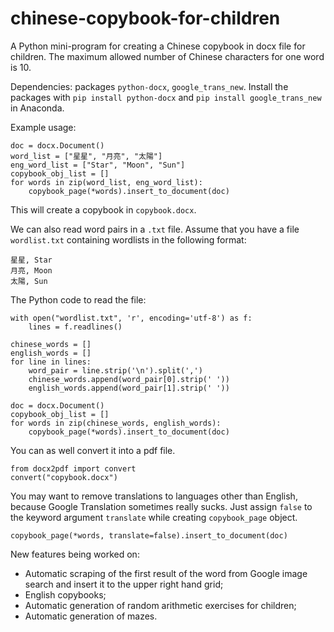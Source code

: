 # chinese-copybook-for-children
A Python mini-program for creating a Chinese copybook in docx file for children. The maximum allowed number of Chinese characters for one word is 10.

Dependencies: packages `python-docx`, `google_trans_new`. 
Install the packages with `pip install python-docx` and `pip install google_trans_new` in Anaconda.

Example usage:
```
doc = docx.Document()
word_list = ["星星", "月亮", "太陽"]
eng_word_list = ["Star", "Moon", "Sun"]
copybook_obj_list = []
for words in zip(word_list, eng_word_list):
    copybook_page(*words).insert_to_document(doc)
```
This will create a copybook in `copybook.docx`.

We can also read word pairs in a `.txt` file.
Assume that you have a file `wordlist.txt` containing wordlists in the following format:
```
星星, Star
月亮, Moon
太陽, Sun
```
The Python code to read the file:
```
with open("wordlist.txt", 'r', encoding='utf-8') as f:
    lines = f.readlines()
    
chinese_words = []
english_words = []
for line in lines:
    word_pair = line.strip('\n').split(',')
    chinese_words.append(word_pair[0].strip(' '))
    english_words.append(word_pair[1].strip(' '))

doc = docx.Document()
copybook_obj_list = []
for words in zip(chinese_words, english_words):
    copybook_page(*words).insert_to_document(doc)
```

You can as well convert it into a pdf file.
```
from docx2pdf import convert
convert("copybook.docx")
```

You may want to remove translations to languages other than English, because Google Translation sometimes really sucks. Just assign `false` to the keyword argument `translate` while creating `copybook_page` object. 
```
copybook_page(*words, translate=false).insert_to_document(doc)
```

New features being worked on:
* Automatic scraping of the first result of the word from Google image search and insert it to the upper right hand grid;
* English copybooks;
* Automatic generation of random arithmetic exercises for children;
* Automatic generation of mazes. 
